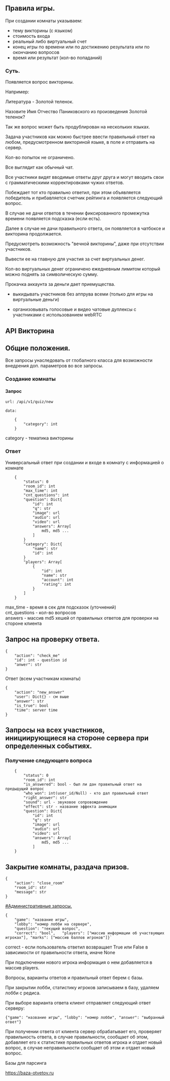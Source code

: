 ## Правила игры.

При создании комнаты указываем:

- тему викторины (с языком)
- стоимость входа
- реальный либо виртуальный счет
- конец игры по времени или по достижению результата или по окончанию вопросов
- время или результат (кол-во попаданий)


### Суть.

Появляется вопрос викторины.

Например:

Литература - Золотой теленок.

Назовите Имя Отчество Паниковского из произведения Золотой теленок?

Так же вопрос может быть продублирован на нескольких языках.

Задача участников как можно быстрее ввести правильный ответ на любом, предусмотренном викториной языке, в поле и отправить на сервер.

Кол-во попыток не ограничено.
 
Все выглядит как обычный чат. 
 
Все участники видят вводимые ответы друг друга и могут вводить свои с грамматическими корректировками чужих ответов. 
 
Побеждает тот кто правильно ответил, при этом объявляется победитель и прибавляется счетчик рейтинга и появляется следующий вопрос.
 
В случае не дачи ответов в течении фиксированного промежутка времени появляется подсказка (если есть).

Далее в случае не дачи правильного ответа, он появляется в чатбоксе и викторина продолжается. 

Предусмотреть возможность "вечной викторины", даже при отсутствии участников. 

Вывести ее на главную для участия за счет виртуальных денег.

Кол-во виртуальных денег ограничено ежедневным лимитом который можно поднять за символическую сумму.

Прокачка аккаунта за деньги дает приемущества.

- выкидывать участников без аппрува всеми (только для игры на виртуальные деньги)

- организовывать голосовые и видео чатовые дуплексы с участниками с использованием webRTC




## API Викторина

## Общие положения.

Все запросы унаследовать от глобалного класса для возможности внедрения доп. параметров во все запросы.

### Создание комнаты

#### Запрос

    url: /api/v1/quiz/new
    
    data:
    
        {
            "category": int
        }    
        
category - тематика викторины
        
### Ответ

Универсальный ответ при создании и входе в комнату с информацией о комнате

        {
            "status": 0
            "room_id": int
            "max_time": int
            "cnt_questions": int
            "question": Dict{
                "id": int
                "q": str
                "image": url
                "audio": url
                "video": url
                "answers": Array[
                    md5, md5 ...
                ]
            }
            "category": Dict{
                "name": str
                "id": int
            }
            "players": Array[
                {
                    "id": int
                    "name": str
                    "account": int
                    "rating": int
                }
            ]
        }
        
max_time - время в сек для подсказок (уточнений)   
cnt_questions - кол-во вопросов       
answers - массив md5 хешей от правильных ответов для проверки на стороне клиента    

## Запрос на проверку ответа.

    {
        "action": "check_me"
        "id": int - question id
        "anwer": str
    }
    
Ответ (всем участникам комнаты)

    {
        "action": "new_answer"
        "user": Dict{} - см выше
        "answer": str
        "is_true": bool
        "time": server time
    }    

## Запросы на всех участников, инициирующиеся на стороне сервера при определенных событиях.

### Получение следующего вопроса

        {
            "status": 0
            "room_id": int
            "is_answered": bool - был ли дан правильный ответ на предыдущий вопрос
            "who_won": int(user_id/Null) - кто дал правильный ответ
            "right_answer": str
            "sound": url - звуковое сопровождение
            "effect": str - название эффекта анимации
            "question": Dict{
                "id": int
                "q": str
                "image": url
                "audio": url
                "video": url
                "answers": Array[
                    md5, md5 ...
                ]
        }



## Закрытие комнаты, раздача призов.

    {
        "action": "close_room"
        "room_id": str
        "message": str
    }
    
    
[#Административные запросы.](admin_api.md)


    {
        "game": "название игры", 
        "lobby": "номер лобби на сервере", 
        "question": "текущий вопрос", 
        "correct": "bool",   "players": ["массив информации об участвующих игроках"], "marks": ["массив баллов игроков"]}`

correct - если пользователь ответил возвращает True или False в зависимости от правильности ответа, иначе None

При подключении нового игрока информация о нем добавляется в массив players.

Вопросы, варианты ответов и правильный ответ берем с базы. 

При закрытии лобби, статистику игроков записываем в базу, удаляем лобби с редиса.

При выборе варианта ответа клиент отправляет следующий ответ серверу:

`{"game": "название игры", "lobby": "номер лобби", "answer": "выбранный ответ"}`

При получении ответа от клиента сервер обрабатывает его, проверяет правильность ответа, в случае правильности, сообщает об этом, добавляет его к статистике правильных ответов игрока и отдает новый вопрос, в случае неправильности сообщает об этом и отдает новый вопрос.


Базы для парсинга

https://baza-otvetov.ru
